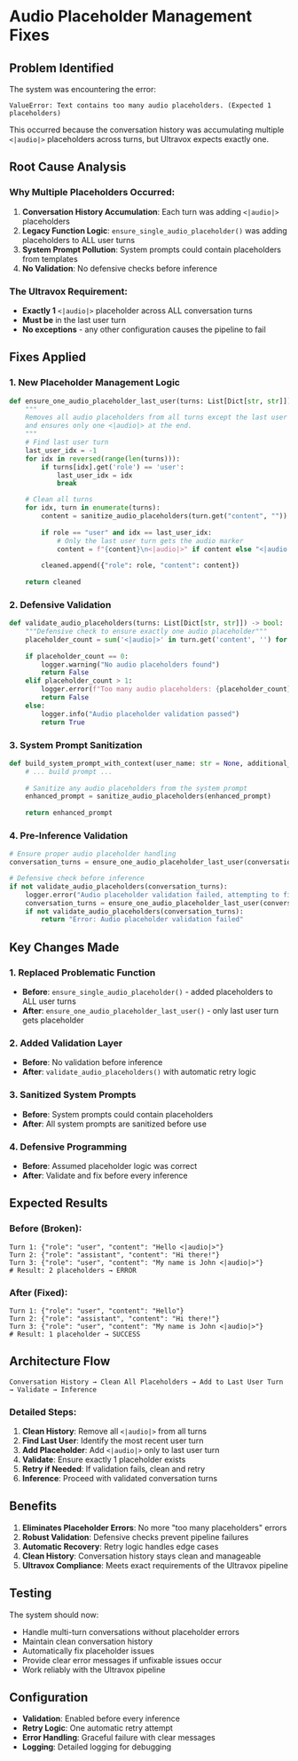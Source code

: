 # Audio Placeholder Management Fixes

## Problem Identified

The system was encountering the error:
```
ValueError: Text contains too many audio placeholders. (Expected 1 placeholders)
```

This occurred because the conversation history was accumulating multiple `<|audio|>` placeholders across turns, but Ultravox expects exactly one.

## Root Cause Analysis

### Why Multiple Placeholders Occurred:
1. **Conversation History Accumulation**: Each turn was adding `<|audio|>` placeholders
2. **Legacy Function Logic**: `ensure_single_audio_placeholder()` was adding placeholders to ALL user turns
3. **System Prompt Pollution**: System prompts could contain placeholders from templates
4. **No Validation**: No defensive checks before inference

### The Ultravox Requirement:
- **Exactly 1** `<|audio|>` placeholder across ALL conversation turns
- **Must be** in the last user turn
- **No exceptions** - any other configuration causes the pipeline to fail

## Fixes Applied

### 1. **New Placeholder Management Logic**
```python
def ensure_one_audio_placeholder_last_user(turns: List[Dict[str, str]]) -> List[Dict[str, str]]:
    """
    Removes all audio placeholders from all turns except the last user turn,
    and ensures only one <|audio|> at the end.
    """
    # Find last user turn
    last_user_idx = -1
    for idx in reversed(range(len(turns))):
        if turns[idx].get('role') == 'user':
            last_user_idx = idx
            break

    # Clean all turns
    for idx, turn in enumerate(turns):
        content = sanitize_audio_placeholders(turn.get("content", ""))
        
        if role == "user" and idx == last_user_idx:
            # Only the last user turn gets the audio marker
            content = f"{content}\n<|audio|>" if content else "<|audio|>"
        
        cleaned.append({"role": role, "content": content})
    
    return cleaned
```

### 2. **Defensive Validation**
```python
def validate_audio_placeholders(turns: List[Dict[str, str]]) -> bool:
    """Defensive check to ensure exactly one audio placeholder"""
    placeholder_count = sum('<|audio|>' in turn.get('content', '') for turn in turns)
    
    if placeholder_count == 0:
        logger.warning("No audio placeholders found")
        return False
    elif placeholder_count > 1:
        logger.error(f"Too many audio placeholders: {placeholder_count}")
        return False
    else:
        logger.info("Audio placeholder validation passed")
        return True
```

### 3. **System Prompt Sanitization**
```python
def build_system_prompt_with_context(user_name: str = None, additional_context: str = None) -> str:
    # ... build prompt ...
    
    # Sanitize any audio placeholders from the system prompt
    enhanced_prompt = sanitize_audio_placeholders(enhanced_prompt)
    
    return enhanced_prompt
```

### 4. **Pre-Inference Validation**
```python
# Ensure proper audio placeholder handling
conversation_turns = ensure_one_audio_placeholder_last_user(conversation_turns)

# Defensive check before inference
if not validate_audio_placeholders(conversation_turns):
    logger.error("Audio placeholder validation failed, attempting to fix...")
    conversation_turns = ensure_one_audio_placeholder_last_user(conversation_turns)
    if not validate_audio_placeholders(conversation_turns):
        return "Error: Audio placeholder validation failed"
```

## Key Changes Made

### 1. **Replaced Problematic Function**
- **Before**: `ensure_single_audio_placeholder()` - added placeholders to ALL user turns
- **After**: `ensure_one_audio_placeholder_last_user()` - only last user turn gets placeholder

### 2. **Added Validation Layer**
- **Before**: No validation before inference
- **After**: `validate_audio_placeholders()` with automatic retry logic

### 3. **Sanitized System Prompts**
- **Before**: System prompts could contain placeholders
- **After**: All system prompts are sanitized before use

### 4. **Defensive Programming**
- **Before**: Assumed placeholder logic was correct
- **After**: Validate and fix before every inference

## Expected Results

### Before (Broken):
```
Turn 1: {"role": "user", "content": "Hello <|audio|>"}
Turn 2: {"role": "assistant", "content": "Hi there!"}
Turn 3: {"role": "user", "content": "My name is John <|audio|>"}
# Result: 2 placeholders → ERROR
```

### After (Fixed):
```
Turn 1: {"role": "user", "content": "Hello"}
Turn 2: {"role": "assistant", "content": "Hi there!"}
Turn 3: {"role": "user", "content": "My name is John <|audio|>"}
# Result: 1 placeholder → SUCCESS
```

## Architecture Flow

```
Conversation History → Clean All Placeholders → Add to Last User Turn → Validate → Inference
```

### Detailed Steps:
1. **Clean History**: Remove all `<|audio|>` from all turns
2. **Find Last User**: Identify the most recent user turn
3. **Add Placeholder**: Add `<|audio|>` only to last user turn
4. **Validate**: Ensure exactly 1 placeholder exists
5. **Retry if Needed**: If validation fails, clean and retry
6. **Inference**: Proceed with validated conversation turns

## Benefits

1. **Eliminates Placeholder Errors**: No more "too many placeholders" errors
2. **Robust Validation**: Defensive checks prevent pipeline failures
3. **Automatic Recovery**: Retry logic handles edge cases
4. **Clean History**: Conversation history stays clean and manageable
5. **Ultravox Compliance**: Meets exact requirements of the Ultravox pipeline

## Testing

The system should now:
- Handle multi-turn conversations without placeholder errors
- Maintain clean conversation history
- Automatically fix placeholder issues
- Provide clear error messages if unfixable issues occur
- Work reliably with the Ultravox pipeline

## Configuration

- **Validation**: Enabled before every inference
- **Retry Logic**: One automatic retry attempt
- **Error Handling**: Graceful failure with clear messages
- **Logging**: Detailed logging for debugging

